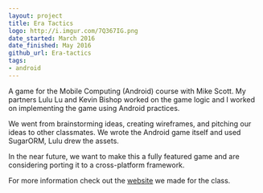 ```yaml
---
layout: project
title: Era Tactics
logo: http://i.imgur.com/7Q367IG.png
date_started: March 2016
date_finished: May 2016
github_url: Era-tactics
tags:
- android
---
```


A game for the Mobile Computing (Android) course with Mike Scott. My partners Lulu Lu and Kevin Bishop worked on the game logic and I worked on implementing the game using Android practices. 

We went from brainstorming ideas, creating wireframes, and pitching our ideas to other classmates. We wrote the Android game itself and used SugarORM, Lulu drew the assets. 

In the near future, we want to make this a fully featured game and are considering porting it to a cross-platform framework.

For more information check out the [website](http://addy.tech/Era-Tactics/) we made for the class.
